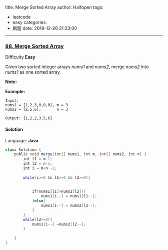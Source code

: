 title: Merge Sorted Array
author: Halfopen
tags:
  - leetcode
  - easy
categories:
  - 刷题
date: 2018-12-26 21:33:00
---
### [88\. Merge Sorted Array](https://leetcode.com/problems/merge-sorted-array/)

Difficulty **Easy**

Given two sorted integer arrays _nums1_ and _nums2_, merge _nums2_ into _nums1_ as one sorted array.

**Note:**

**Example:**

```
Input:
nums1 = [1,2,3,0,0,0], m = 3
nums2 = [2,5,6],       n = 3

Output: [1,2,2,3,5,6]
```

#### Solution

Language: **Java**

```java
class Solution {
    public void merge(int[] nums1, int m, int[] nums2, int n) {
        int l1 = m-1;
        int l2 = n-1;
        int i = m+n -1;
        
        while(i>=0 && l1>=0 && l2>=0){
​
    
            if(nums1[l1]>nums2[l2]){
                nums1[i--] = nums1[l1--];
            }else{
                nums1[i--] = nums2[l2--];
            }
        }
        while(l2>=0){
            nums1[i--] =nums2[l2--];
        }
        
    }
}
```